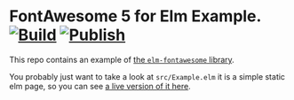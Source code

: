 # FontAwesome 5 for Elm Example. [![Build](https://github.com/Lattyware/elm-fontawesome-generator/actions/workflows/build.yml/badge.svg)](https://github.com/Lattyware/elm-fontawesome-generator/actions/workflows/build.yml) [![Publish](https://github.com/Lattyware/elm-fontawesome/actions/workflows/publish.yml/badge.svg)](https://github.com/Lattyware/elm-fontawesome/actions/workflows/publish.yml)

This repo contains an example of [the `elm-fontawesome`
library][elm-fontawesome].

[elm-fontawesome]: https://github.com/Lattyware/elm-fontawesome

You probably just want to take a look at `src/Example.elm` it is a simple
static elm page, so you can see [a live version of it here][live].

[live]: https://lattyware.github.io/elm-fontawesome-example/
